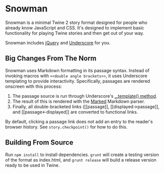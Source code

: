 # Snowman

Snowman is a minimal Twine 2 story format designed for people who already know
JavaScript and CSS. It's designed to implement basic functionality for playing
Twine stories and then get out of your way.

Snowman includes [jQuery](http://jquery.com) and
[Underscore](http://underscorejs.org/) for you.

## Big Changes From The Norm

Snowman uses Markdown formatting in its passage syntax. Instead of invoking
macros with `<<double angle brackets>>`, it uses Underscore templating to
provide interactivity. Specifically, passages are rendered onscreen with this
process:

1. The passage source is run through Underscore's [_.template() method](http://underscorejs.org/#template).
2. The result of this is rendered with the [Marked](https://github.com/chjj/marked/) Markdown parser.
3. Finally, all double-bracketed links ([[passage]], [[displayed->passage]], and [[passage<-displayed]] are converted to functional links. 

By default, clicking a passage link does not add an entry to the reader's
browser history. See `story.checkpoint()` for how to do this.

## Building From Source

Run `npm install` to install dependencies. `grunt` will create a testing
version of the format as index.html, and `grunt release` will build a release
version ready to be used in Twine.
